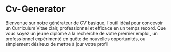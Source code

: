 # Cv-Generator
Bienvenue sur notre générateur de CV basique, l'outil idéal pour concevoir un Curriculum Vitae clair, professionnel et efficace en un temps record. Que vous soyez un jeune diplômé à la recherche de votre premier emploi, un professionnel expérimenté en quête de nouvelles opportunités, ou simplement désireux de mettre à jour votre profil

